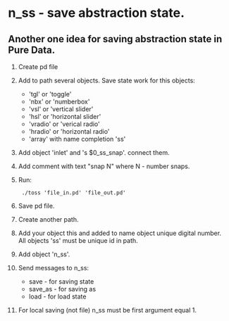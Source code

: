 n_ss - save abstraction state.
==============================

Another one idea for saving abstraction state in Pure Data.
-----------------------------------------------------------

1. Create pd file

2. Add to path several objects. Save state work for this objects:
   +   'tgl' or 'toggle'
   +   'nbx' or 'numberbox'
   +   'vsl' or 'vertical slider'
   +   'hsl' or 'horizontal slider'
   +   'vradio' or 'verical radio'
   +   'hradio' or 'horizontal radio'
   +   'array' with name completion 'ss'

3. Add object 'inlet' and 's $0_ss_snap'. connect them.

4. Add comment with text "snap N" where N - number snaps.

5. Run: 

        ./toss 'file_in.pd' 'file_out.pd'

6. Save pd file.

7. Create another path.

8. Add your object this and added to name object unique digital number. All objects 'ss' must be unique id in path.

9. Add object 'n_ss'.

10. Send messages to n_ss:
    +   save - for saving state
    +   save_as - for saving as
    +   load - for load state

11. For local saving (not file) n_ss must be first argument equal 1.
